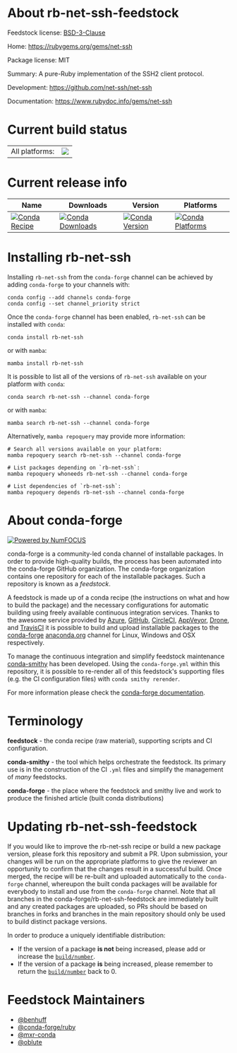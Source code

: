 About rb-net-ssh-feedstock
==========================

Feedstock license: [BSD-3-Clause](https://github.com/conda-forge/rb-net-ssh-feedstock/blob/main/LICENSE.txt)

Home: https://rubygems.org/gems/net-ssh

Package license: MIT

Summary: A pure-Ruby implementation of the SSH2 client protocol.

Development: https://github.com/net-ssh/net-ssh

Documentation: https://www.rubydoc.info/gems/net-ssh

Current build status
====================


<table><tr><td>All platforms:</td>
    <td>
      <a href="https://dev.azure.com/conda-forge/feedstock-builds/_build/latest?definitionId=7788&branchName=main">
        <img src="https://dev.azure.com/conda-forge/feedstock-builds/_apis/build/status/rb-net-ssh-feedstock?branchName=main">
      </a>
    </td>
  </tr>
</table>

Current release info
====================

| Name | Downloads | Version | Platforms |
| --- | --- | --- | --- |
| [![Conda Recipe](https://img.shields.io/badge/recipe-rb--net--ssh-green.svg)](https://anaconda.org/conda-forge/rb-net-ssh) | [![Conda Downloads](https://img.shields.io/conda/dn/conda-forge/rb-net-ssh.svg)](https://anaconda.org/conda-forge/rb-net-ssh) | [![Conda Version](https://img.shields.io/conda/vn/conda-forge/rb-net-ssh.svg)](https://anaconda.org/conda-forge/rb-net-ssh) | [![Conda Platforms](https://img.shields.io/conda/pn/conda-forge/rb-net-ssh.svg)](https://anaconda.org/conda-forge/rb-net-ssh) |

Installing rb-net-ssh
=====================

Installing `rb-net-ssh` from the `conda-forge` channel can be achieved by adding `conda-forge` to your channels with:

```
conda config --add channels conda-forge
conda config --set channel_priority strict
```

Once the `conda-forge` channel has been enabled, `rb-net-ssh` can be installed with `conda`:

```
conda install rb-net-ssh
```

or with `mamba`:

```
mamba install rb-net-ssh
```

It is possible to list all of the versions of `rb-net-ssh` available on your platform with `conda`:

```
conda search rb-net-ssh --channel conda-forge
```

or with `mamba`:

```
mamba search rb-net-ssh --channel conda-forge
```

Alternatively, `mamba repoquery` may provide more information:

```
# Search all versions available on your platform:
mamba repoquery search rb-net-ssh --channel conda-forge

# List packages depending on `rb-net-ssh`:
mamba repoquery whoneeds rb-net-ssh --channel conda-forge

# List dependencies of `rb-net-ssh`:
mamba repoquery depends rb-net-ssh --channel conda-forge
```


About conda-forge
=================

[![Powered by
NumFOCUS](https://img.shields.io/badge/powered%20by-NumFOCUS-orange.svg?style=flat&colorA=E1523D&colorB=007D8A)](https://numfocus.org)

conda-forge is a community-led conda channel of installable packages.
In order to provide high-quality builds, the process has been automated into the
conda-forge GitHub organization. The conda-forge organization contains one repository
for each of the installable packages. Such a repository is known as a *feedstock*.

A feedstock is made up of a conda recipe (the instructions on what and how to build
the package) and the necessary configurations for automatic building using freely
available continuous integration services. Thanks to the awesome service provided by
[Azure](https://azure.microsoft.com/en-us/services/devops/), [GitHub](https://github.com/),
[CircleCI](https://circleci.com/), [AppVeyor](https://www.appveyor.com/),
[Drone](https://cloud.drone.io/welcome), and [TravisCI](https://travis-ci.com/)
it is possible to build and upload installable packages to the
[conda-forge](https://anaconda.org/conda-forge) [anaconda.org](https://anaconda.org/)
channel for Linux, Windows and OSX respectively.

To manage the continuous integration and simplify feedstock maintenance
[conda-smithy](https://github.com/conda-forge/conda-smithy) has been developed.
Using the ``conda-forge.yml`` within this repository, it is possible to re-render all of
this feedstock's supporting files (e.g. the CI configuration files) with ``conda smithy rerender``.

For more information please check the [conda-forge documentation](https://conda-forge.org/docs/).

Terminology
===========

**feedstock** - the conda recipe (raw material), supporting scripts and CI configuration.

**conda-smithy** - the tool which helps orchestrate the feedstock.
                   Its primary use is in the construction of the CI ``.yml`` files
                   and simplify the management of *many* feedstocks.

**conda-forge** - the place where the feedstock and smithy live and work to
                  produce the finished article (built conda distributions)


Updating rb-net-ssh-feedstock
=============================

If you would like to improve the rb-net-ssh recipe or build a new
package version, please fork this repository and submit a PR. Upon submission,
your changes will be run on the appropriate platforms to give the reviewer an
opportunity to confirm that the changes result in a successful build. Once
merged, the recipe will be re-built and uploaded automatically to the
`conda-forge` channel, whereupon the built conda packages will be available for
everybody to install and use from the `conda-forge` channel.
Note that all branches in the conda-forge/rb-net-ssh-feedstock are
immediately built and any created packages are uploaded, so PRs should be based
on branches in forks and branches in the main repository should only be used to
build distinct package versions.

In order to produce a uniquely identifiable distribution:
 * If the version of a package **is not** being increased, please add or increase
   the [``build/number``](https://docs.conda.io/projects/conda-build/en/latest/resources/define-metadata.html#build-number-and-string).
 * If the version of a package **is** being increased, please remember to return
   the [``build/number``](https://docs.conda.io/projects/conda-build/en/latest/resources/define-metadata.html#build-number-and-string)
   back to 0.

Feedstock Maintainers
=====================

* [@benhuff](https://github.com/benhuff/)
* [@conda-forge/ruby](https://github.com/conda-forge/ruby/)
* [@mxr-conda](https://github.com/mxr-conda/)
* [@oblute](https://github.com/oblute/)

